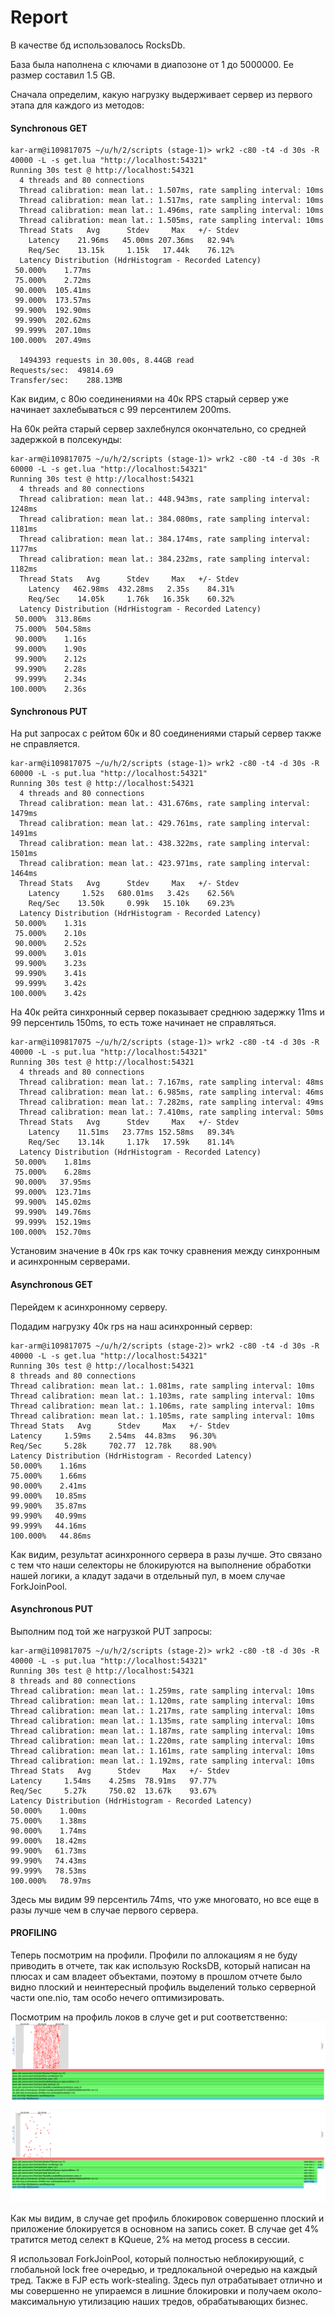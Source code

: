# Report
В качестве бд использовалось RocksDb.

База была наполнена с ключами в диапозоне от 1 до 5000000. Ее размер составил 1.5 GB.

Сначала определим, какую нагрузку выдерживает сервер из первого этапа для каждого из методов: 
#### Synchronous GET
```shell
kar-arm@i109817075 ~/u/h/2/scripts (stage-1)> wrk2 -c80 -t4 -d 30s -R 40000 -L -s get.lua "http://localhost:54321"
Running 30s test @ http://localhost:54321
  4 threads and 80 connections
  Thread calibration: mean lat.: 1.507ms, rate sampling interval: 10ms
  Thread calibration: mean lat.: 1.517ms, rate sampling interval: 10ms
  Thread calibration: mean lat.: 1.496ms, rate sampling interval: 10ms
  Thread calibration: mean lat.: 1.505ms, rate sampling interval: 10ms
  Thread Stats   Avg      Stdev     Max   +/- Stdev
    Latency    21.96ms   45.00ms 207.36ms   82.94%
    Req/Sec    13.15k     1.15k   17.44k    76.12%
  Latency Distribution (HdrHistogram - Recorded Latency)
 50.000%    1.77ms
 75.000%    2.72ms
 90.000%  105.41ms
 99.000%  173.57ms
 99.900%  192.90ms
 99.990%  202.62ms
 99.999%  207.10ms
100.000%  207.49ms

  1494393 requests in 30.00s, 8.44GB read
Requests/sec:  49814.69
Transfer/sec:    288.13MB
```
Как видим, с 80ю соединениями на 40к RPS старый сервер уже начинает захлебываться с 99 персентилем 200ms.

На 60к рейта старый сервер захлебнулся окончательно, со средней задержкой в полсекунды:
```shell
kar-arm@i109817075 ~/u/h/2/scripts (stage-1)> wrk2 -c80 -t4 -d 30s -R 60000 -L -s get.lua "http://localhost:54321"
Running 30s test @ http://localhost:54321
  4 threads and 80 connections
  Thread calibration: mean lat.: 448.943ms, rate sampling interval: 1248ms
  Thread calibration: mean lat.: 384.080ms, rate sampling interval: 1181ms
  Thread calibration: mean lat.: 384.174ms, rate sampling interval: 1177ms
  Thread calibration: mean lat.: 384.232ms, rate sampling interval: 1182ms
  Thread Stats   Avg      Stdev     Max   +/- Stdev
    Latency   462.98ms  432.28ms   2.35s    84.31%
    Req/Sec    14.05k     1.76k   16.35k    60.32%
  Latency Distribution (HdrHistogram - Recorded Latency)
 50.000%  313.86ms
 75.000%  504.58ms
 90.000%    1.16s 
 99.000%    1.90s 
 99.900%    2.12s 
 99.990%    2.28s 
 99.999%    2.34s 
100.000%    2.36s 
```
#### Synchronous PUT 
На put запросах с рейтом 60к и 80 соединениями старый сервер также не справляется.
```shell
kar-arm@i109817075 ~/u/h/2/scripts (stage-1)> wrk2 -c80 -t4 -d 30s -R 60000 -L -s put.lua "http://localhost:54321"
Running 30s test @ http://localhost:54321
  4 threads and 80 connections
  Thread calibration: mean lat.: 431.676ms, rate sampling interval: 1479ms
  Thread calibration: mean lat.: 429.761ms, rate sampling interval: 1491ms
  Thread calibration: mean lat.: 438.322ms, rate sampling interval: 1501ms
  Thread calibration: mean lat.: 423.971ms, rate sampling interval: 1464ms
  Thread Stats   Avg      Stdev     Max   +/- Stdev
    Latency     1.52s   680.01ms   3.42s    62.56%
    Req/Sec    13.50k     0.99k   15.10k    69.23%
  Latency Distribution (HdrHistogram - Recorded Latency)
 50.000%    1.31s 
 75.000%    2.10s 
 90.000%    2.52s 
 99.000%    3.01s 
 99.900%    3.23s 
 99.990%    3.41s 
 99.999%    3.42s 
100.000%    3.42s 
```

На 40к рейта синхронный сервер показывает среднюю задержку 11ms и 99 персентиль 150ms, то есть тоже начинает не справляться.
```shell
kar-arm@i109817075 ~/u/h/2/scripts (stage-1)> wrk2 -c80 -t4 -d 30s -R 40000 -L -s put.lua "http://localhost:54321"
Running 30s test @ http://localhost:54321
  4 threads and 80 connections
  Thread calibration: mean lat.: 7.167ms, rate sampling interval: 48ms
  Thread calibration: mean lat.: 6.985ms, rate sampling interval: 46ms
  Thread calibration: mean lat.: 7.282ms, rate sampling interval: 49ms
  Thread calibration: mean lat.: 7.410ms, rate sampling interval: 50ms
  Thread Stats   Avg      Stdev     Max   +/- Stdev
    Latency    11.51ms   23.77ms 152.58ms   89.34%
    Req/Sec    13.14k     1.17k   17.59k    81.14%
  Latency Distribution (HdrHistogram - Recorded Latency)
 50.000%    1.81ms
 75.000%    6.28ms
 90.000%   37.95ms
 99.000%  123.71ms
 99.900%  145.02ms
 99.990%  149.76ms
 99.999%  152.19ms
100.000%  152.70ms
```
Установим значение в 40к rps как точку сравнения между синхронным и асинхронным серверами.

#### Asynchronous GET
Перейдем к асинхронному серверу.

Подадим нагрузку 40к rps на наш асинхронный сервер:
```shell
kar-arm@i109817075 ~/u/h/2/scripts (stage-2)> wrk2 -c80 -t4 -d 30s -R 40000 -L -s get.lua "http://localhost:54321"
Running 30s test @ http://localhost:54321
8 threads and 80 connections
Thread calibration: mean lat.: 1.081ms, rate sampling interval: 10ms
Thread calibration: mean lat.: 1.103ms, rate sampling interval: 10ms
Thread calibration: mean lat.: 1.106ms, rate sampling interval: 10ms
Thread calibration: mean lat.: 1.105ms, rate sampling interval: 10ms
Thread Stats   Avg      Stdev     Max   +/- Stdev
Latency     1.59ms    2.54ms  44.83ms   96.30%
Req/Sec     5.28k     702.77  12.78k    88.90%
Latency Distribution (HdrHistogram - Recorded Latency)
50.000%    1.16ms
75.000%    1.66ms
90.000%    2.41ms
99.000%   10.85ms
99.900%   35.87ms
99.990%   40.99ms
99.999%   44.16ms
100.000%   44.86ms
```

Как видим, результат асинхронного сервера в разы лучше. Это связано с тем что наши селекторы не блокируются
на выполнение обработки нашей логики, а кладут задачи в отдельный пул, в моем случае ForkJoinPool.


#### Asynchronous PUT
Выполним под той же нагрузкой PUT запросы:
```shell
kar-arm@i109817075 ~/u/h/2/scripts (stage-2)> wrk2 -c80 -t8 -d 30s -R 40000 -L -s put.lua "http://localhost:54321"
Running 30s test @ http://localhost:54321
8 threads and 80 connections
Thread calibration: mean lat.: 1.259ms, rate sampling interval: 10ms
Thread calibration: mean lat.: 1.120ms, rate sampling interval: 10ms
Thread calibration: mean lat.: 1.217ms, rate sampling interval: 10ms
Thread calibration: mean lat.: 1.135ms, rate sampling interval: 10ms
Thread calibration: mean lat.: 1.187ms, rate sampling interval: 10ms
Thread calibration: mean lat.: 1.220ms, rate sampling interval: 10ms
Thread calibration: mean lat.: 1.161ms, rate sampling interval: 10ms
Thread calibration: mean lat.: 1.192ms, rate sampling interval: 10ms
Thread Stats   Avg      Stdev     Max   +/- Stdev
Latency     1.54ms    4.25ms  78.91ms   97.77%
Req/Sec     5.27k     750.02  13.67k    93.67%
Latency Distribution (HdrHistogram - Recorded Latency)
50.000%    1.00ms
75.000%    1.38ms
90.000%    1.74ms
99.000%   18.42ms
99.900%   61.73ms
99.990%   74.43ms
99.999%   78.53ms
100.000%   78.97ms
```
Здесь мы видим 99 персентиль 74ms, что уже многовато, но все еще в разы лучше чем в случае первого сервера.


#### PROFILING
Теперь посмотрим на профили. Профили по аллокациям я не буду приводить в отчете, так как использую RocksDB, 
который написан на плюсах и сам владеет объектами, поэтому в прошлом отчете было видно плоский 
и неинтересный профиль выделений только серверной части one.nio, там особо нечего оптимизировать.

Посмотрим на профиль локов в случе get и put соответственно:
![image](../profiling/stage2/images/1.png)
![image](../profiling/stage2/images/2.png)

Как мы видим, в случае get профиль блокировок совершенно плоский и приложение блокируется в основном на запись сокет.
В случае get 4% тратится метод селект в KQueue, 2% на метод process в сессии.

Я использовал ForkJoinPool, который полностью неблокирующий, с глобальной lock free очередью, и тредлокальной очередью 
на каждый тред. Также в FJP есть work-stealing. 
Здесь пул отрабатывает отлично и мы совершенно не упираемся в лишние блокировки и получаем 
около-максимальную утилизацию наших тредов, обрабатывающих бизнес.
